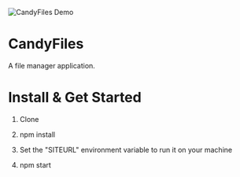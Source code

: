 ![CandyFiles Demo](http://candyfiles.herokuapp.com/image/F7q4ulikB)

# CandyFiles

A file manager application.


# Install & Get Started
1. Clone

2. npm install
3. Set the "SITEURL" environment variable to run it on your machine
4. npm start